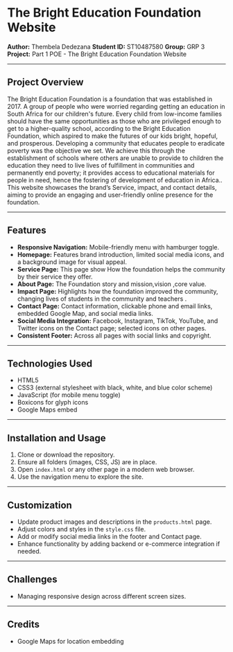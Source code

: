 # The Bright Education Foundation Website

**Author:** Thembela Dedezana 
**Student ID:** ST10487580
**Group:** GRP 3  
**Project:** Part 1 POE - The Bright Education Foundation Website  

---

## Project Overview

The Bright Education Foundation is a foundation that  was established in 2017. A group of people who were worried regarding getting an education in South Africa for our children's future. Every child from low-income families should have the same opportunities as those who are privileged enough to get to a higher-quality school, according to the Bright Education Foundation, which aspired to make the futures of our kids bright, hopeful, and prosperous. Developing a community that educates people to eradicate poverty was the objective we set. We achieve this through the establishment of schools where others are unable to provide to children the education they need to live lives of fulfillment in communities and permanently end poverty; it provides access to educational materials for people in need, hence the fostering of development of education in Africa.. This website showcases the brand’s Service, impact, and contact details, aiming to provide an engaging and user-friendly online presence for the foundation.

---

## Features

- **Responsive Navigation:** Mobile-friendly menu with hamburger toggle.
- **Homepage:** Features brand introduction, limited social media icons, and a background image for visual appeal.
- **Service Page:** This page show How the foundation helps the community  by their service they offer.
- **About Page:** The Foundation story and mission,vision ,core value.
- **Impact Page:** Highlights how the foundation improved the community, changing lives of students in the community and teachers .
- **Contact Page:** Contact information, clickable phone and email links, embedded Google Map, and social media links.
- **Social Media Integration:** Facebook, Instagram, TikTok, YouTube, and Twitter icons on the Contact page; selected icons on other pages.
- **Consistent Footer:** Across all pages with social links and copyright.

---

## Technologies Used

- HTML5
- CSS3 (external stylesheet with black, white, and blue color scheme)
- JavaScript (for mobile menu toggle)
- Boxicons for glyph icons
- Google Maps embed

---

## Installation and Usage

1. Clone or download the repository.
2. Ensure all folders (images, CSS, JS) are in place.
3. Open `index.html` or any other page in a modern web browser.
4. Use the navigation menu to explore the site.

---

## Customization

- Update product images and descriptions in the `products.html` page.
- Adjust colors and styles in the `style.css` file.
- Add or modify social media links in the footer and Contact page.
- Enhance functionality by adding backend or e-commerce integration if needed.

---

## Challenges

- Managing responsive design across different screen sizes.

---

## Credits

- Google Maps for location embedding


